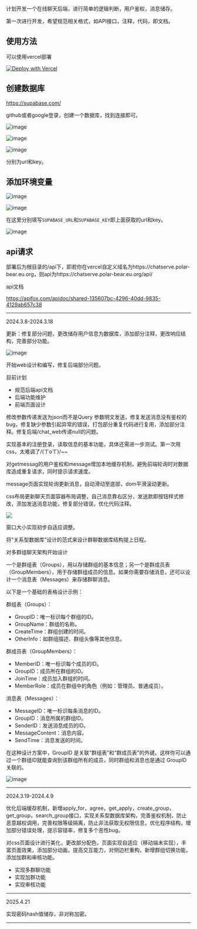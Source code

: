 计划开发一个在线聊天后端，进行简单的逻辑判断，用户鉴权，消息储存。

第一次进行开发，希望规范相关格式，如API接口，注释，代码，即文档。

## 使用方法
可以使用vercel部署

<p dir="auto"><a href="https://vercel.com/new/clone?repository-url=https%3A%2F%2Fgithub.com%2F51hhh%2Fchat_server" rel="nofollow"><img src="" alt="Deploy with Vercel" data-canonical-src="https://vercel.com/button" style="max-width: 100%;"></a></p>

## 创建数据库
https://supabase.com/

github或者google登录，创建一个数据库，找到连接即可。

![image](https://github.com/51hhh/chat_server/assets/87711493/37aa4ade-d6e2-4d85-82c7-1ba70baf217a)

![image](https://github.com/51hhh/chat_server/assets/87711493/09a04a7a-50cb-4ab4-b72a-fdd7e73a7f2e)

![image](https://github.com/51hhh/chat_server/assets/87711493/84df2d53-dfbf-4143-8dfe-207d84e9b2c1)

分别为url和key。

## 添加环境变量

![image](https://github.com/51hhh/chat_server/assets/87711493/7f938b14-e6b5-4760-b7a8-a076569c45e1)

![image](https://github.com/51hhh/chat_server/assets/87711493/fb4ca80d-77d3-4129-9d1a-2c6601f558f3)

在这里分别填写`SUPABASE_URL`和`SUPABASE_KEY`即上面获取的url和key。

![image](https://github.com/51hhh/chat_server/assets/87711493/8b80b18b-04e8-48bb-8152-ce97da2e5cdd)

## api请求

部署后为根目录的/api下，即若你在vercel自定义域名为https://chatserve.polar-bear.eu.org，则api为https://chatserve.polar-bear.eu.org/api/

api文档

https://apifox.com/apidoc/shared-135607bc-4296-40dd-9835-4129ab657c38

--------------------------------------------------------

2024.3.8-2024.3.18

更新：修复部分问题，更改储存用户信息为数据库，添加部分注释，更改响应结构，完善部分功能。

![image](https://github.com/51hhh/chat_server/assets/87711493/43d4a999-8979-477a-9fde-3af180ee7020)

开始web设计和编写，修复后端部分问题。

目前计划
+ 规范后端api文档
+ 后端功能维护
+ 前端页面设计

修改参数传递发送为json而不是Query 参数明文发送，修复发送消息没有鉴权的bug，修复缺少参数引起异常的错误，打包部分重复代码进行复用，添加部分注释。修复后端/chat_web传递null的问题。

实现基本的注册登录，读取信息的基本功能，具体还需进一步测试。第一次用css，太难调了/(ㄒoㄒ)/~~

对getmessag的用户鉴权和message增加本地缓存机制，避免前端轮询时对数据库造成重复请求，同时提示请求速度。

message页面实现轮询更新消息，自动滑动至底部，dom平滑滚动更新。

css布局更新聊天页面容器布局调整，自己消息靠右区分，发送款即按钮样式修改，添加发送消息功能，修复部分错误，优化代码注释。

![](https://cdn.ziyourufeng.eu.org/51hhh/img_bed/main/img/2024.3.10/20240312212812.png)

窗口大小实现初步自适应调整。

将“关系型数据库”设计的范式来设计群聊数据库结构提上日程。

对多群组聊天架构开始设计

一个是群组表（Groups），用以存储群组的基本信息；另一个是群成员表（GroupMembers），用于存储群组成员的信息。如果你需要存储消息，还可以设计一个消息表（Messages）来存储群聊消息。

以下是一个基础的表格设计示例：

群组表（Groups）：
- GroupID：唯一标识每个群组的ID。
- GroupName：群组的名称。
- CreateTime：群组创建的时间。
- OtherInfo：如群组描述、群组头像等其他信息。

群成员表（GroupMembers）：
- MemberID：唯一标识每个成员的ID。
- GroupID：成员所在群组的ID。
- JoinTime：成员加入群组的时间。
- MemberRole：成员在群组中的角色（例如：管理员、普通成员）。

消息表（Messages）：
- MessageID：唯一标识每条消息的ID。
- GroupID：消息所属的群组ID。
- SenderID：发送消息成员的ID。
- MessageContent：消息内容。
- SendTime：消息发送的时间。

在这种设计方案中，GroupID 是关联“群组表”和“群成员表”的外键。这样你可以通过一个群组ID就能查询到该群组所有的成员，同时群组和消息也是通过 GroupID 关联的。


![image](https://github.com/51hhh/chat_server/assets/87711493/ffd43c4b-e229-434c-9386-810830bb0978)

-----------------------------------------------------------------------
2024.3.19-2024.4.9

优化后端缓存机制，新增apply_for，agree，get_apply，create_group，get_group，search_group接口，实现关系型数据库架构，完善鉴权机制，防止恶意越权调用，完善权限等级隔离，防止非法获取无权限信息，优化程序结构，增加部分错误处理，提示容错率，修复多个恶性bug。

对css页面设计进行美化，更改部分配色，页面实现自适应（移动端未实现），丰富页面效果，添加部分动画，提高交互能力，对侧边栏重构，新增群组切换功能，添加加群和审核功能。

+ 实现多群聊功能
+ 实现加群功能
+ 实现审核功能
-----------------------------------------------------------------------
2025.4.21

实现密码hash值储存，非对称加密。

-----------------------------------------------------------------------
